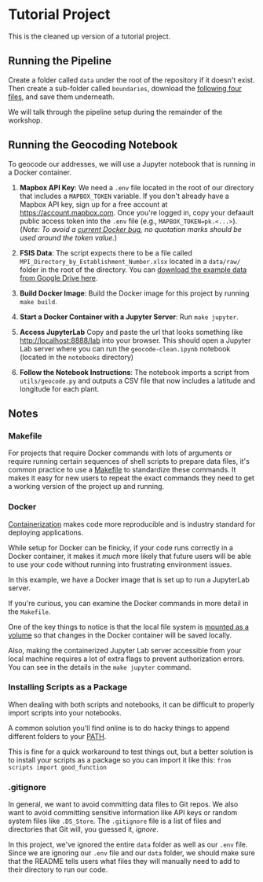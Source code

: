# Tutorial Project

This is the cleaned up version of a tutorial project.

## Running the Pipeline

Create a folder called `data` under the root of the repository if it doesn't exist. Then create a sub-folder called `boundaries`, download the [following four files](https://drive.google.com/drive/folders/1j8tlEr6ygnI50z86pxZJI_HmHgvzeJ2N?usp=sharing), and save them underneath.

We will talk through the pipeline setup during the remainder of the workshop.

## Running the Geocoding Notebook

To geocode our addresses, we will use a Jupyter notebook that is running in a Docker container.

1. **Mapbox API Key**: We need a `.env` file located in the root of our directory that includes a `MAPBOX_TOKEN` variable. If you don't already have a Mapbox API key, sign up for a free account at https://account.mapbox.com. Once you're logged in, copy your defaault public access token into the `.env` file (e.g., `MAPBOX_TOKEN=pk.<...>`). (_Note: To avoid a [current Docker bug](https://stackoverflow.com/questions/30494050/how-do-i-pass-environment-variables-to-docker-containers/75237297#75237297), no quotation marks should be used around the token value._)

1. **FSIS Data**: The script expects there to be a file called `MPI_Directory_by_Establishment_Number.xlsx` located in a `data/raw/` folder in the root of the directory. You can [download the example data from Google Drive here](https://docs.google.com/spreadsheets/d/1swbQmuix-tCRBPK2wizncPLmrlWBgR-g/edit?usp=drive_link&ouid=114633865943391212776&rtpof=true&sd=true).

1. **Build Docker Image**: Build the Docker image for this project by running `make build`.

1. **Start a Docker Container with a Jupyter Server**: Run `make jupyter`.

1. **Access JupyterLab** Copy and paste the url that looks something like [http://localhost:8888/lab](http://localhost:8888/lab) into your browser. This should open a Jupyter Lab server where you can run the `geocode-clean.ipynb` notebook (located in the `notebooks` directory)

1. **Follow the Notebook Instructions**: The notebook imports a script from `utils/geocode.py` and outputs a CSV file that now includes a latitude and longitude for each plant.

## Notes

### Makefile

For projects that require Docker commands with lots of arguments or require running certain sequences of shell scripts to prepare data files, it's common practice to use a [Makefile](https://web.stanford.edu/class/archive/cs/cs107/cs107.1174/guide_make.html) to standardize these commands. It makes it easy for new users to repeat the exact commands they need to get a working version of the project up and running.

### Docker

[Containerization](https://www.docker.com/resources/what-container/) makes code more reproducible and is industry standard for deploying applications.

While setup for Docker can be finicky, if your code runs correctly in a Docker container, it makes it _much_ more likely that future users will be able to use your code without running into frustrating environment issues.

In this example, we have a Docker image that is set up to run a JupyterLab server.

If you're curious, you can examine the Docker commands in more detail in the `Makefile`.

One of the key things to notice is that the local file system is [mounted as a volume](https://docs.docker.com/storage/volumes/) so that changes in the Docker container will be saved locally.

Also, making the containerized Jupyter Lab server accessible from your local machine requires a lot of extra flags to prevent authorization errors. You can see in the details in the `make jupyter` command.

### Installing Scripts as a Package

When dealing with both scripts and notebooks, it can be difficult to properly import scripts into your notebooks.

A common solution you'll find online is to do hacky things to append different folders to your [PATH](https://askubuntu.com/questions/551990/what-does-path-mean).

This is fine for a quick workaround to test things out, but a better solution is to install your scripts as a package so you can import it like this: `from scripts import good_function`

### .gitignore

In general, we want to avoid committing data files to Git repos. We also want to avoid committing sensitive information like API keys or random system files like `.DS_Store`. The `.gitignore` file is a list of files and directories that Git will, you guessed it, _ignore_.

In this project, we've ignored the entire `data` folder as well as our `.env` file. Since we are ignoring our `.env` file and our `data` folder, we should make sure that the README tells users what files they will manually need to add to their directory to run our code.
